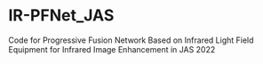 # IR-PFNet_JAS
Code for Progressive Fusion Network Based on Infrared Light Field Equipment for Infrared Image Enhancement in JAS 2022
